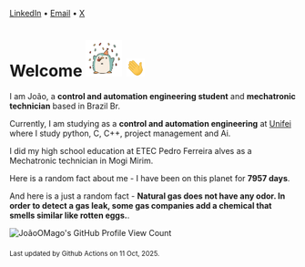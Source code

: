 [LinkedIn](https://www.linkedin.com/in/joão-pedro-gozzoli-b95641301/) &bull;
[Email](joaopedrogozzoli@gmail.com) &bull;
[X](https://x.com/jpp12prado)

# Welcome <img src="happy.gif" height="64px" /> <img src="wave.gif" height="32px" />

I am João, a  **control and automation engineering student** and **mechatronic technician** based in Brazil Br.

Currently, I am studying as a **control and automation engineering** at [Unifei](https://unifei.edu.br) where I study python, C, C++, project management and Ai.

I did my high school education at ETEC Pedro Ferreira alves as a Mechatronic technician in Mogi Mirim.

Here is a random fact about me - I have been on this planet for **7957 days**.

And here is a just a random fact -  **Natural gas does not have any odor. In order to detect a gas leak, some gas companies add a chemical that smells similar like rotten eggs.**.

![JoãoOMago's GitHub Profile View Count](https://komarev.com/ghpvc/?username=JoaoOMago)

<sub>Last updated by Github Actions on 11 Oct, 2025.</sub>

